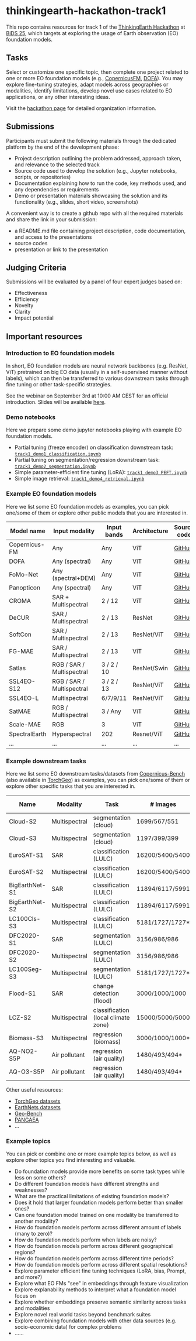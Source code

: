 # thinkingearth-hackathon-track1

This repo contains resources for track 1 of the [ThinkingEarth Hackathon](https://thinkingearth-hackathon.devpost.com/?_gl=1*u5l5q*_ga*MTU5NDcyMTA0My4xNzUwMDg1MDYw) at [BiDS 25](https://www.bigdatafromspace2025.org/satellite-event-submission), which targets at exploring the usage of Earth observation (EO) foundation models. 

## Tasks
Select or customize one specific topic, then complete one project related to one or more EO foundation models (e.g., [CopernicusFM](https://arxiv.org/abs/2503.11849), [DOFA](https://arxiv.org/abs/2403.15356)). You may explore fine-tuning strategies, adapt models across geographies or modalities, identify limitations, develop novel use cases related to EO applications, or any other interesting ideas. 

Visit the [hackathon page](https://thinkingearth-hackathon.devpost.com/?_gl=1*u5l5q*_ga*MTU5NDcyMTA0My4xNzUwMDg1MDYw) for detailed organization information.

## Submissions
Participants must submit the following materials through the dedicated platform by the end of the development phase:
- Project description outlining the problem addressed, approach taken, and relevance to the selected track
- Source code used to develop the solution (e.g., Jupyter notebooks, scripts, or repositories)
- Documentation explaining how to run the code, key methods used, and any dependencies or requirements
- Demo or presentation materials showcasing the solution and its functionality (e.g., slides, short video, screenshots)

A convenient way is to create a github repo with all the required materials and share the link in your submission:
- a README.md file containing project description, code documentation, and access to the presentations
- source codes
- presentation or link to the presentation

## Judging Criteria
Submissions will be evaluated by a panel of four expert judges based on:
- Effectiveness
- Efficiency
- Novelty
- Clarity
- Impact potential

## Important resources

### Introduction to EO foundation models

In short, EO foundation models are neural network backbones (e.g. ResNet, ViT) pretrained on big EO data (usually in a self-supervised manner without labels), which can then be transferred to various downstream tasks through fine tuning or other task-specific strategies.

See the webinar on September 3rd at 10:00 AM CEST for an official introduction. Slides will be available [here](https://example.com).

### Demo notebooks

Here we prepare some demo jupyter notebooks playing with example EO foundation models.
- Partial tuning (freeze encoder) on classification downstream task: [`track1_demo1_classification.ipynb`](ThinkingEarth_hackathon_track1_demo1_classification.ipynb)
- Partial tuning on segmentation/regression downstream task: [`track1_demo2_segmentation.ipynb`](ThinkingEarth_hackathon_track1_demo2_segmentation.ipynb)
- Simple parameter-efficient fine tuning (LoRA): [`track1_demo3_PEFT.ipynb`](ThinkingEarth_hackathon_track1_demo3_PEFT.ipynb)
- Simple image retrieval: [`track1_demo4_retrieval.ipynb`](ThinkingEarth_hackathon_track1_demo4_retrieval.ipynb)


### Example EO foundation models 

Here we list some EO foundation models as examples, you can pick one/some of them or explore other public models that you are interested in.

| Model name    | Input modality            | Input bands | Architecture | Source code                                                                | Torchgeo support                                                                   |
|---------------|---------------------------|-------------|--------------|----------------------------------------------------------------------------|------------------------------------------------------------------------------------|
| Copernicus-FM | Any                       | Any         | ViT          | [GitHub](https://github.com/zhu-xlab/Copernicus-FM/tree/main/Copernicus-FM) | [weights](https://torchgeo.readthedocs.io/en/stable/api/models.html#copernicus-fm)  |
| DOFA          | Any (spectral)            | Any         | ViT          | [GitHub](https://github.com/zhu-xlab/DOFA)                                  | [weights](https://torchgeo.readthedocs.io/en/stable/api/models.html#dofa)           |
| FoMo-Net      | Any (spectral+DEM)        | Any         | ViT          | [GitHub](https://github.com/RolnickLab/FoMo-Bench)                          | -                                                                                  |
| Panopticon    | Any (spectral)            | Any         | ViT          | [GitHub](https://github.com/Panopticon-FM/panopticon)                       | [weights](https://torchgeo.readthedocs.io/en/stable/api/models.html#panopticon)      |
| CROMA         | SAR + Multispectral       | 2 / 12      | ViT          | [GitHub](https://github.com/antofuller/CROMA)                               | [weights](https://torchgeo.readthedocs.io/en/stable/api/models.html#croma)           |
| DeCUR         | SAR / Multispectral       | 2 / 13      | ResNet       | [GitHub](https://github.com/zhu-xlab/DeCUR)                                 | [weights](https://torchgeo.readthedocs.io/en/stable/api/models.html#sentinel-2)      |
| SoftCon       | SAR / Multispectral       | 2 / 13      | ResNet/ViT   | [GitHub](https://github.com/zhu-xlab/softcon)                               | [weights](https://torchgeo.readthedocs.io/en/stable/api/models.html#sentinel-2)      |
| FG-MAE        | SAR / Multispectral       | 2 / 13      | ViT          | [GitHub](https://github.com/zhu-xlab/FGMAE)                                 | [weights](https://torchgeo.readthedocs.io/en/stable/api/models.html#sentinel-2)      |
| Satlas        | RGB / SAR / Multispectral | 3 / 2 / 10  | ResNet/Swin  | [GitHub](https://github.com/allenai/satlas)                                 | [weights](https://torchgeo.readthedocs.io/en/stable/api/models.html#naip)            |
| SSL4EO-S12    | RGB / SAR / Multispectral | 3 / 2 / 13  | ResNet/ViT   | [GitHub](https://github.com/zhu-xlab/SSL4EO-S12)                            | [weights](https://torchgeo.readthedocs.io/en/stable/api/models.html#sentinel-2)      |
| SSL4EO-L      | Multispectral             | 6/7/9/11    | ResNet/ViT   | [GitHub](https://github.com/microsoft/torchgeo)                             | [weights](https://torchgeo.readthedocs.io/en/stable/api/models.html#landsat)         |
| SatMAE        | RGB / Multispectral       | 3 / Any     | ViT          | [GitHub](https://github.com/sustainlab-group/SatMAE)                        | -                                                                                  |
| Scale-MAE     | RGB                       | 3           | ViT          | [GitHub](https://github.com/bair-climate-initiative/scale-mae)              | [weights](https://torchgeo.readthedocs.io/en/stable/api/models.html#sensor-agnostic) |
| SpectralEarth     | Hyperspectral                       | 202           | Resnet/ViT          | [GitHub](https://github.com/AABNassim/spectral_earth)              | - |
| ... | ... | ... | ... | ... | ... |

### Example downstream tasks

Here we list some EO downstream tasks/datasets from [Copernicus-Bench](https://github.com/zhu-xlab/Copernicus-FM/tree/main/Copernicus-Bench) (also available in [TorchGeo](https://torchgeo.readthedocs.io/en/stable/api/datasets.html#copernicus-bench)) as examples, you can pick one/some of them or explore other specific tasks that you are interested in.

| Name           | Modality      | Task                                | # Images        | Image Size         | # Classes |
|----------------|---------------|-------------------------------------|-----------------|--------------------|-----------|
| Cloud-S2       | Multispectral | segmentation (cloud)                | 1699/567/551    | 512x512x13         | 4         |
| Cloud-S3       | Multispectral | segmentation (cloud)                | 1197/399/399    | 256x256x21         | 5         |
| EuroSAT-S1     | SAR           | classification (LULC)               | 16200/5400/5400 | 64x64x2            | 10        |
| EuroSAT-S2     | Multispectral | classification (LULC)               | 16200/5400/5400 | 64x64x13           | 10        |
| BigEarthNet-S1 | SAR           | classification (LULC)               | 11894/6117/5991 | 120x120x12         | 19        |
| BigEarthNet-S2 | Multispectral | classification (LULC)               | 11894/6117/5991 | 120x120x12         | 19        |
| LC100Cls-S3    | Multispectral | classification (LULC)               | 5181/1727/1727* | 96x96x21           | 23        |
| DFC2020-S1     | SAR           | segmentation (LULC)                 | 3156/986/986    | 256x256x13         | 10        |
| DFC2020-S2     | Multispectral | segmentation (LULC)                 | 3156/986/986    | 256x256x13         | 10        |
| LC100Seg-S3    | Multispectral | segmentation (LULC)                 | 5181/1727/1727* | 96x96x21 (288x288) | 23        |
| Flood-S1       | SAR           | change detection (flood)            | 3000/1000/1000  | 224x224x2          | 3         |
| LCZ-S2         | Multispectral | classification (local climate zone) | 15000/5000/5000 | 32x32x10           | 17        |
| Biomass-S3     | Multispectral | regression (biomass)                | 3000/1000/1000* | 96x96x21 (288x288) | 1         |
| AQ-NO2-S5P     | Air pollutant | regression (air quality)            | 1480/493/494*   | 56x56x1            | 1         |
| AQ-O3-S5P      | Air pollutant | regression (air quality)            | 1480/493/494*   | 56x56x1            | 1         |

Other useful resources:
- [TorchGeo datasets](https://torchgeo.readthedocs.io/en/stable/api/datasets.html#) 
- [EarthNets datasets](https://earthnets.retool.com/embedded/public/676aa812-0dca-4e3b-a596-b043d852571d)
- [Geo-Bench](https://github.com/ServiceNow/geo-bench)
- [PANGAEA](https://github.com/VMarsocci/pangaea-bench)
- ...

### Example topics

You can pick or combine one or more example topics below, as well as explore other topics you find interesting and valuable.

- Do foundation models provide more benefits on some task types while less on some others?
- Do different foundation models have different strengths and weaknesses?
- What are the practical limitations of existing foundation models?
- Does it hold that larger foundation models perform better than smaller ones?
- Can one foundation model trained on one modality be transferred to another modality?
- How do foundation models perform across different amount of labels (many to zero)?
- How do foundation models perform when labels are noisy?
- How do foundation models perform across different geographical regions?
- How do foundation models perform across different time periods?
- How do foundation models perform across different spatial resolutions?
- Explore parameter efficient fine tuning techniques (LoRA, bias, Prompt, and more?)
- Explore what EO FMs "see" in embeddings through feature visualization
- Explore explanability methods to interpret what a foundation model focus on
- Explore whether embeddings preserve semantic similarity across tasks and modalities
- Explore novel real world tasks beyond benchmark suites
- Explore combining foundation models with other data sources (e.g. socio-economic data) for complex problems
- ......

